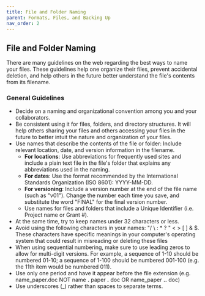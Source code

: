```yaml
---
title: File and Folder Naming
parent: Formats, Files, and Backing Up
nav_order: 2
---
```


## File and Folder Naming

There are many guidelines on the web regarding the best ways to name your files.
 These guidelines help one organize their files, prevent accidental deletion,
  and help others in the future better understand the file's contents from its
   filename.

### General Guidelines

- Decide on a naming and organizational convention among you and your
 collaborators.
- Be consistent using it for files, folders, and directory structures. It will
 help others sharing your files and others accessing your files in the future to
  better intuit the nature and organization of your files.
- Use names that describe the contents of the file or folder: Include relevant
 location, date, and version information in the filename.
  - **For locations**: Use abbreviations for frequently used sites and include a
   plain text file in the file's folder that explains any abbreviations used in
    the naming.
  - **For dates**: Use the format recommended by the International Standards Organization (ISO 8601): YYYY-MM-DD.
  - **For versioning**: Include a version number at the end of the file name
   (such as "v01"). Change the number each time you save, and substitute the
    word "FINAL" for the final version number.
  - Use names for files and folders that include a Unique Identifier (i.e.
   Project name or Grant \#).
- At the same time, try to keep names under 32 characters or less.
- Avoid using the following characters in your names: "/ \\ : \* ? " \< \> \[ \]
 & $. These characters have specific meanings in your computer's operating
  system that could result in misreading or deleting these files
- When using sequential numbering, make sure to use leading zeros to allow for
 multi-digit versions. For example, a sequence of 1-10 should be numbered 01-10;
  a sequence of 1-100 should be numbered 001-100 (e.g. the 11th item would be
   numbered 011).
- Use only one period and have it appear before the file extension (e.g.
 name\_paper.doc NOT name **.** paper **.** doc OR name\_paper **..** doc)
- Use underscores (\_) rather than spaces to separate terms.
